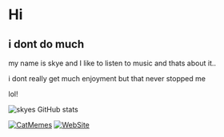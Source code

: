 # Hi

## i dont do much

my name is skye and I like to listen to music and thats about it..

i dont really get much enjoyment but that never stopped me

lol!

![skyes GitHub stats](https://github-readme-stats.vercel.app/api?username=komiwomi&show_icons=true&theme=neon)

[![CatMemes](https://github-readme-stats.vercel.app/api/pin/?username=komiwomi&repo=cat-memes&theme=neon)](https://github.com/komiwomi/cat-memes)
[![WebSite](https://github-readme-stats.vercel.app/api/pin/?username=komiwomi&repo=komiwomi.github.io&theme=neon)](https://github.com/komiwomi/komiwomi.github.io)
